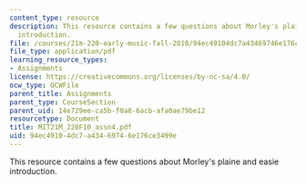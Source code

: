 ```yaml
---
content_type: resource
description: This resource contains a few questions about Morley's plaine and easie
  introduction.
file: /courses/21m-220-early-music-fall-2010/94ec49104dc7a43469746e176ce3499e_MIT21M_220F10_assn4.pdf
file_type: application/pdf
learning_resource_types:
- Assignments
license: https://creativecommons.org/licenses/by-nc-sa/4.0/
ocw_type: OCWFile
parent_title: Assignments
parent_type: CourseSection
parent_uid: 14e729ee-ca5b-f0a8-6acb-afa0ae79be12
resourcetype: Document
title: MIT21M_220F10_assn4.pdf
uid: 94ec4910-4dc7-a434-6974-6e176ce3499e
---
```

This resource contains a few questions about Morley's plaine and easie introduction.